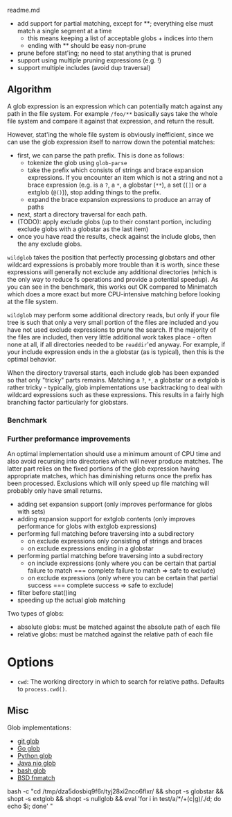 readme.md

- add support for partial matching, except for **; everything else must match a single segment at a time
  - this means keeping a list of acceptable globs + indices into them
  - ending with ** should be easy non-prune
- prune before stat'ing; no need to stat anything that is pruned
- support using multiple pruning expressions (e.g. !)
- support multiple includes (avoid dup traversal)

## Algorithm

A glob expression is an expression which can potentially match against any path in the file system. For example `/foo/**` basically says take the whole file system and compare it against that expression, and return the result.

However, stat'ing the whole file system is obviously inefficient, since we can use the glob expression itself to narrow down the potential matches:

- first, we can parse the path prefix. This is done as follows:
  - tokenize the glob using `glob-parse`
  - take the prefix which consists of strings and brace expansion expressions. If you encounter an item which is not a string and not a brace expression (e.g. is a `?`, a `*`, a globstar (`**`), a set (`[]`) or a extglob (`@()`)), stop adding things to the prefix.
  - expand the brace expansion expressions to produce an array of paths
- next, start a directory traversal for each path.
- (TODO): apply exclude globs (up to their constant portion, including exclude globs with a globstar as the last item)
- once you have read the results, check against the include globs, then the any exclude globs.

`wildglob` takes the position that perfectly processing globstars and other wildcard expressions is probably more trouble than it is worth, since these expressions will generally not exclude any additional directories (which is the only way to reduce fs operations and provide a potential speedup). As you can see in the benchmark, this works out OK compared to Minimatch which does a more exact but more CPU-intensive matching before looking at the file system.

`wildglob` may perform some additional directory reads, but only if your file tree is such that only a very small portion of the files are included and you have not used exclude expressions to prune the search. If the majority of the files are included, then very little additional work takes place - often none at all, if all directories needed to be `readdir`'ed anyway. For example, if your include expression ends in the a globstar (as is typical), then this is the optimal behavior.

When the directory traversal starts, each include glob has been expanded so that only "tricky" parts remains. Matching a `?`, `*`, a globstar or a extglob is rather tricky - typically, glob implementations use backtracking to deal with wildcard expressions such as these expressions. This results in a fairly high branching factor particularly for globstars.

### Benchmark



### Further preformance improvements

An optimal implementation should use a minimum amount of CPU time and also avoid recursing into directories which will never produce matches. The latter part relies on the fixed portions of the glob expression having appropriate matches, which has diminishing returns once the prefix has been processed. Exclusions which will only speed up file matching will probably only have small returns.

- adding set expansion support (only improves performance for globs with sets)
- adding expansion support for extglob contents (only improves performance for globs with extglob expressions)
- performing full matching before traversing into a subdirectory
  - on exclude expressions only consisting of strings and braces
  - on exclude expressions ending in a globstar
- performing partial matching before traversing into a subdirectory
  - on include expressions (only where you can be certain that partial failure to match === complete failure to match => safe to exclude)
  - on exclude expressions (only where you can be certain that partial success === complete success => safe to exclude)
- filter before stat()ing
- speeding up the actual glob matching

Two types of globs:

- absolute globs: must be matched against the absolute path of each file
- relative globs: must be matched against the relative path of each file


# Options

- `cwd`: The working directory in which to search for relative paths. Defaults to `process.cwd()`.


## Misc

Glob implementations:

- [git glob](https://github.com/git/git/blob/master/wildmatch.c)
- [Go glob](http://golang.org/src/pkg/path/filepath/match.go?s=5450:5505#L221)
- [Python glob](http://hg.python.org/cpython/file/2.7/Lib/fnmatch.py)
- [Java nio glob](http://grepcode.com/file/repository.grepcode.com/java/root/jdk/openjdk/7-b147/sun/nio/fs/Globs.java)
- [bash glob](http://git.savannah.gnu.org/cgit/bash.git/tree/lib/glob/glob.c)
- [BSD fnmatch](http://web.mit.edu/freebsd/csup/fnmatch.c)


bash -c "cd /tmp/dza5dosbiq9f6r/tyj28xi2nco6flxr/ && shopt -s globstar && shopt -s extglob && shopt -s nullglob && eval 'for i in test/a/*/+(c|g)/./d; do echo \$i; done' "
